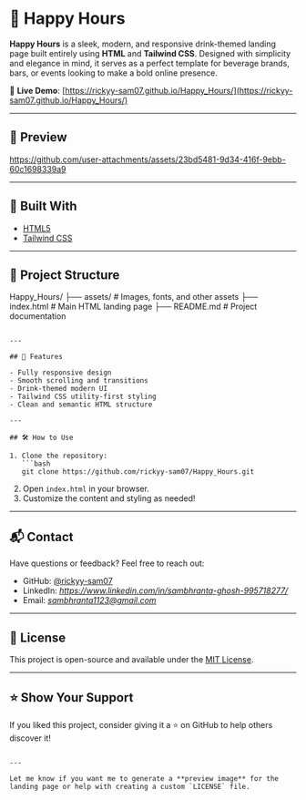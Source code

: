 
# 🍹 Happy Hours

**Happy Hours** is a sleek, modern, and responsive drink-themed landing page built entirely using **HTML** and **Tailwind CSS**. Designed with simplicity and elegance in mind, it serves as a perfect template for beverage brands, bars, or events looking to make a bold online presence.

🚀 **Live Demo**: [https://rickyy-sam07.github.io/Happy_Hours/](https://rickyy-sam07.github.io/Happy_Hours/)

---

## 📸 Preview



https://github.com/user-attachments/assets/23bd5481-9d34-416f-9ebb-60c1698339a9



---

## 🔧 Built With

- [HTML5](https://developer.mozilla.org/en-US/docs/Web/HTML)
- [Tailwind CSS](https://tailwindcss.com/)

---

## 📁 Project Structure

Happy\_Hours/
├── assets/              # Images, fonts, and other assets
├── index.html           # Main HTML landing page
├── README.md            # Project documentation

````

---

## 🎨 Features

- Fully responsive design
- Smooth scrolling and transitions
- Drink-themed modern UI
- Tailwind CSS utility-first styling
- Clean and semantic HTML structure

---

## 🛠️ How to Use

1. Clone the repository:
   ```bash
   git clone https://github.com/rickyy-sam07/Happy_Hours.git
````

2. Open `index.html` in your browser.
3. Customize the content and styling as needed!

---

## 📬 Contact

Have questions or feedback? Feel free to reach out:

* GitHub: [@rickyy-sam07](https://github.com/rickyy-sam07)
* LinkedIn: *https://www.linkedin.com/in/sambhranta-ghosh-995718277/*
* Email: *sambhranta1123@gmail.com*

---

## 📄 License

This project is open-source and available under the [MIT License](LICENSE).

---

## ⭐️ Show Your Support

If you liked this project, consider giving it a ⭐️ on GitHub to help others discover it!

```

---

Let me know if you want me to generate a **preview image** for the landing page or help with creating a custom `LICENSE` file.
```
